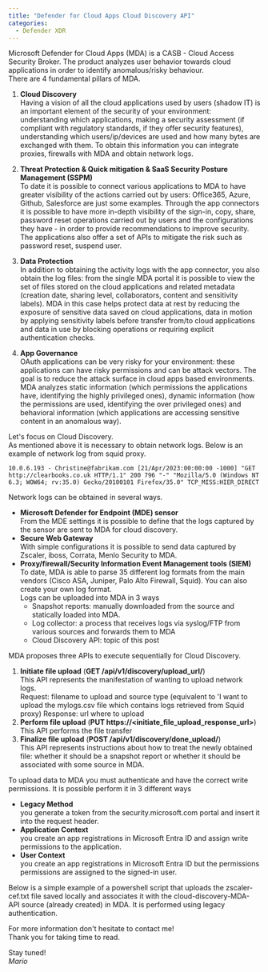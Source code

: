 ```yaml
---
title: "Defender for Cloud Apps Cloud Discovery API" 
categories:
  - Defender XDR
---
```


Microsoft Defender for Cloud Apps (MDA) is a CASB - Cloud Access Security Broker. The product analyzes user behavior towards cloud applications in order to identify anomalous/risky behaviour. <br>
There are 4 fundamental pillars of MDA.

1. **Cloud Discovery** <br>
Having a vision of all the cloud applications used by users (shadow IT) is an important element of the security of your environment: understanding which applications, making a security assessment (if compliant with regulatory standards, if they offer security features), understanding which users/ip/devices are used and how many bytes are exchanged with them. To obtain this information you can integrate proxies, firewalls with MDA and obtain network logs.

2. **Threat Protection & Quick mitigation & SaaS Security Posture Management (SSPM)** <br>
To date it is possible to connect various applications to MDA to have greater visibility of the actions carried out by users: Office365, Azure, Github, Salesforce are just some examples. Through the app connectors it is possible to have more in-depth visibility of the sign-in, copy, share, password reset operations carried out by users and the configurations they have - in order to provide recommendations to improve security. The applications also offer a set of APIs to mitigate the risk such as password reset, suspend user.

3. **Data Protection** <br>
In addition to obtaining the activity logs with the app connector, you also obtain the log files: from the single MDA portal it is possible to view the set of files stored on the cloud applications and related metadata (creation date, sharing level, collaborators, content and sensitivity labels). MDA in this case helps protect data at rest by reducing the exposure of sensitive data saved on cloud applications, data in motion by applying sensitivity labels before transfer from/to cloud applications and data in use by blocking operations or requiring explicit authentication checks.

4. **App Governance** <br>
OAuth applications can be very risky for your environment: these applications can have risky permissions and can be attack vectors. The goal is to reduce the attack surface in cloud apps based environments. MDA analyzes static information (which permissions the applications have, identifying the highly privileged ones), dynamic information (how the permissions are used, identifying the over privileged ones) and behavioral information (which applications are accessing sensitive content in an anomalous way).


Let's focus on Cloud Discovery. <br>
As mentioned above it is necessary to obtain network logs. Below is an example of network log from squid proxy.

```
10.0.6.193 - Christine@fabrikam.com [21/Apr/2023:00:00:00 -1000] "GET http://clearbooks.co.uk HTTP/1.1" 200 796 "-" "Mozilla/5.0 (Windows NT 6.3; WOW64; rv:35.0) Gecko/20100101 Firefox/35.0" TCP_MISS:HIER_DIRECT
``` 

Network logs can be obtained in several ways. <br>
- **Microsoft Defender for Endpoint (MDE) sensor** <br>
From the MDE settings it is possible to define that the logs captured by the sensor are sent to MDA for cloud discovery.
- **Secure Web Gateway** <br>
With simple configurations it is possible to send data captured by Zscaler, iboss, Corrata, Menlo Security to MDA.
- **Proxy/firewall/Security Information Event Management tools (SIEM)** <br>
To date, MDA is able to parse 35 different log formats from the main vendors (Cisco ASA, Juniper, Palo Alto Firewall, Squid). You can also create your own log format. <br>
Logs can be uploaded into MDA in 3 ways
     - Snapshot reports: manually downloaded from the source and statically loaded into MDA.
     - Log collector: a process that receives logs via syslog/FTP from various sources and forwards them to MDA
     - Cloud Discovery API: topic of this post

MDA proposes three APIs to execute sequentially for Cloud Discovery.
1. **Initiate file upload** (__GET /api/v1/discovery/upload_url/__) <br>
This API represents the manifestation of wanting to upload network logs. <br>
Request: filename to upload and source type (equivalent to 'I want to upload the mylogs.csv file which contains logs retrieved from Squid proxy)
Response: url where to upload
2. **Perform file upload** (__PUT https://<initiate_file_upload_response_url>__) <br>
This API performs the file transfer
3. **Finalize file upload** (__POST /api/v1/discovery/done_upload/__) <br>
This API represents instructions about how to treat the newly obtained file: whether it should be a snapshot report or whether it should be associated with some source in MDA.

To upload data to MDA you must authenticate and have the correct write permissions. It is possible perform it in 3 different ways
- **Legacy Method** <br>
you generate a token from the security.microsoft.com portal and insert it into the request header.
- **Application Context** <br>
you create an app registrations in Microsoft Entra ID and assign write permissions to the application.
- **User Context** <br>
you create an app registrations in Microsoft Entra ID but the permissions permissions are assigned to the signed-in user.


Below is a simple example of a powershell script that uploads the zscaler-cef.txt file saved locally and associates it with the cloud-discovery-MDA-API source (already created) in MDA. It is performed using legacy authentication.


For more information don't hesitate to contact me!<br>
Thank you for taking time to read.

Stay tuned!<br>
_Mario_